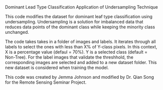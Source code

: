 Dominant Lead Type Classification Application of Undersampling Technique

This code modifies the dataset for dominant leaf type classification using undersampling.
Undersampling is a solution for imbalanced data that reduces data points of the dominant class while keeping the minority class unchanged. 

The code takes takes in a folder of images and labels. It iterates through all labels to select the ones with less than X% of Y-class pixels. In this context, X is a percentage value (defaul = 70%). Y is a selected class (default = Non-Tree). For the label images that validate the threshhold, the corresponding images are selected and added to a new dataset folder. This new dataset is considered when training the model. 

This code was created by Jemma Johnson and modified by Dr. Qian Song for the Remote Sensing Seminar Project. 
